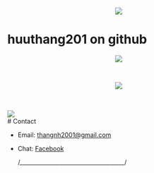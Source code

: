 <h1 align="center">
  <a href="https://git.io/typing-svg">
    <img src="https://readme-typing-svg.herokuapp.com/?lines=Hello,+World!;My+name+is+Thang.;Welcome+to+my+profile!&center=true&size=27">
  </a>
</h1>


# huuthang201 on github

<p align="center">
  <a href="https://github.com/huuthang201"><img src="https://github-readme-stats.vercel.app/api?username=huuthang201&theme=tokyonight"></a>
</p>
<br/>
<p align="center">
  <a href="https://github.com/huuthang201">
  <img align="center" src=https://github-readme-stats.vercel.app/api/top-langs/?username=huuthang201&langs_count=6&theme=tokyonight" />
</a>
</p>
<br/>
<br/>
  <img src="https://activity-graph.herokuapp.com/graph?username=huuthang201&theme=github" align="center align="center"/>
<br/>
# Contact

- Email: thangnh2001@gmail.com
- Chat: [Facebook](https://www.facebook.com/ht3tiz)
  
  /*_____________________________________*/
<!---
huuthang201/huuthang201 is a ✨ special ✨ repository because its `README.md` (this file) appears on your GitHub profile.
You can click the Preview link to take a look at your changes.
--->
